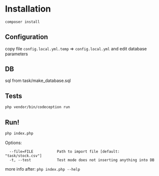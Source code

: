 # Installation
```sh
composer install
```

## Configuration
copy file `config.local.yml.temp` => `config.local.yml` and edit database parameters

## DB
sql from task/make_database.sql

## Tests
```sh
php vendor/bin/codeception run
```

## Run!
```sh
php index.php
```

Options:

```
  --file=FILE           Path to import file [default: "task/stock.csv"]
  -t, --test            Test mode does not inserting anything into DB

```

more info after: `php index.php --help`